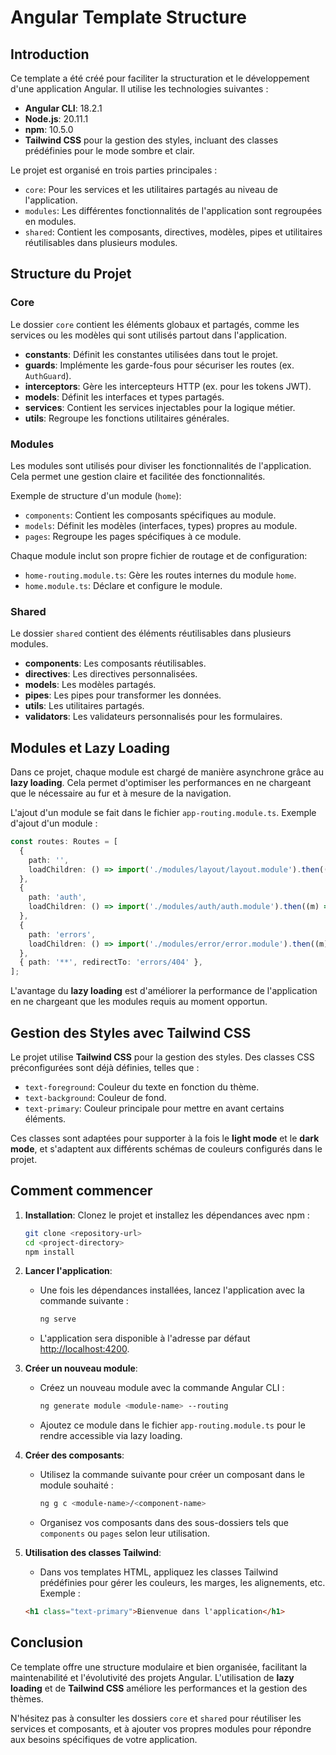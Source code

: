 # Angular Template Structure

## Introduction

Ce template a été créé pour faciliter la structuration et le développement d'une application Angular. Il utilise les technologies suivantes :
- **Angular CLI**: 18.2.1
- **Node.js**: 20.11.1
- **npm**: 10.5.0
- **Tailwind CSS** pour la gestion des styles, incluant des classes prédéfinies pour le mode sombre et clair.

Le projet est organisé en trois parties principales :
- `core`: Pour les services et les utilitaires partagés au niveau de l'application.
- `modules`: Les différentes fonctionnalités de l'application sont regroupées en modules.
- `shared`: Contient les composants, directives, modèles, pipes et utilitaires réutilisables dans plusieurs modules.

## Structure du Projet

### Core
Le dossier `core` contient les éléments globaux et partagés, comme les services ou les modèles qui sont utilisés partout dans l'application.

- **constants**: Définit les constantes utilisées dans tout le projet.
- **guards**: Implémente les garde-fous pour sécuriser les routes (ex. `AuthGuard`).
- **interceptors**: Gère les intercepteurs HTTP (ex. pour les tokens JWT).
- **models**: Définit les interfaces et types partagés.
- **services**: Contient les services injectables pour la logique métier.
- **utils**: Regroupe les fonctions utilitaires générales.

### Modules
Les modules sont utilisés pour diviser les fonctionnalités de l'application. Cela permet une gestion claire et facilitée des fonctionnalités.

Exemple de structure d'un module (`home`):
- `components`: Contient les composants spécifiques au module.
- `models`: Définit les modèles (interfaces, types) propres au module.
- `pages`: Regroupe les pages spécifiques à ce module.

Chaque module inclut son propre fichier de routage et de configuration:
- `home-routing.module.ts`: Gère les routes internes du module `home`.
- `home.module.ts`: Déclare et configure le module.

### Shared
Le dossier `shared` contient des éléments réutilisables dans plusieurs modules.
- **components**: Les composants réutilisables.
- **directives**: Les directives personnalisées.
- **models**: Les modèles partagés.
- **pipes**: Les pipes pour transformer les données.
- **utils**: Les utilitaires partagés.
- **validators**: Les validateurs personnalisés pour les formulaires.

## Modules et Lazy Loading

Dans ce projet, chaque module est chargé de manière asynchrone grâce au **lazy loading**. Cela permet d'optimiser les performances en ne chargeant que le nécessaire au fur et à mesure de la navigation.

L'ajout d'un module se fait dans le fichier `app-routing.module.ts`. Exemple d'ajout d'un module :

```typescript
const routes: Routes = [
  {
    path: '',
    loadChildren: () => import('./modules/layout/layout.module').then((m) => m.LayoutModule),
  },
  {
    path: 'auth',
    loadChildren: () => import('./modules/auth/auth.module').then((m) => m.AuthModule),
  },
  {
    path: 'errors',
    loadChildren: () => import('./modules/error/error.module').then((m) => m.ErrorModule),
  },
  { path: '**', redirectTo: 'errors/404' },
];
```

L'avantage du **lazy loading** est d'améliorer la performance de l'application en ne chargeant que les modules requis au moment opportun.

## Gestion des Styles avec Tailwind CSS

Le projet utilise **Tailwind CSS** pour la gestion des styles. Des classes CSS préconfigurées sont déjà définies, telles que :
- `text-foreground`: Couleur du texte en fonction du thème.
- `text-background`: Couleur de fond.
- `text-primary`: Couleur principale pour mettre en avant certains éléments.

Ces classes sont adaptées pour supporter à la fois le **light mode** et le **dark mode**, et s'adaptent aux différents schémas de couleurs configurés dans le projet.

## Comment commencer

1. **Installation**: Clonez le projet et installez les dépendances avec npm :
   ```bash
   git clone <repository-url>
   cd <project-directory>
   npm install
   ```

2. **Lancer l'application**:
   - Une fois les dépendances installées, lancez l'application avec la commande suivante :
     ```bash
     ng serve
     ```
   - L'application sera disponible à l'adresse par défaut [http://localhost:4200](http://localhost:4200).

3. **Créer un nouveau module**:
   - Créez un nouveau module avec la commande Angular CLI :
     ```bash
     ng generate module <module-name> --routing
     ```
   - Ajoutez ce module dans le fichier `app-routing.module.ts` pour le rendre accessible via lazy loading.

4. **Créer des composants**:
   - Utilisez la commande suivante pour créer un composant dans le module souhaité :
     ```bash
     ng g c <module-name>/<component-name>
     ```
   - Organisez vos composants dans des sous-dossiers tels que `components` ou `pages` selon leur utilisation.

5. **Utilisation des classes Tailwind**:
   - Dans vos templates HTML, appliquez les classes Tailwind prédéfinies pour gérer les couleurs, les marges, les alignements, etc.
   Exemple :
   ```html
   <h1 class="text-primary">Bienvenue dans l'application</h1>
   ```

## Conclusion

Ce template offre une structure modulaire et bien organisée, facilitant la maintenabilité et l'évolutivité des projets Angular. L'utilisation de **lazy loading** et de **Tailwind CSS** améliore les performances et la gestion des thèmes.

N'hésitez pas à consulter les dossiers `core` et `shared` pour réutiliser les services et composants, et à ajouter vos propres modules pour répondre aux besoins spécifiques de votre application.
